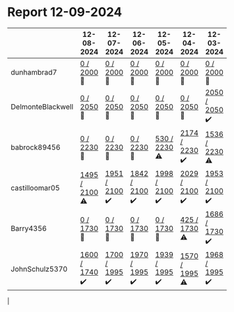 # Report 12-09-2024
| | 12-08-2024 | 12-07-2024 | 12-06-2024 | 12-05-2024 | 12-04-2024 | 12-03-2024 | 12-02-2024 |
| --- | --- | --- | --- | --- | --- | --- | --- |
| dunhambrad7 | [0 / 2000](https://www.myfitnesspal.com/food/diary/dunhambrad7?date=2024-12-08) :no_entry_sign: | [0 / 2000](https://www.myfitnesspal.com/food/diary/dunhambrad7?date=2024-12-07) :no_entry_sign: | [0 / 2000](https://www.myfitnesspal.com/food/diary/dunhambrad7?date=2024-12-06) :no_entry_sign: | [0 / 2000](https://www.myfitnesspal.com/food/diary/dunhambrad7?date=2024-12-05) :no_entry_sign: | [0 / 2000](https://www.myfitnesspal.com/food/diary/dunhambrad7?date=2024-12-04) :no_entry_sign: | [0 / 2000](https://www.myfitnesspal.com/food/diary/dunhambrad7?date=2024-12-03) :no_entry_sign: | [0 / 2000](https://www.myfitnesspal.com/food/diary/dunhambrad7?date=2024-12-02) :no_entry_sign: |
| DelmonteBlackwell | [0 / 2050](https://www.myfitnesspal.com/food/diary/DelmonteBlackwell?date=2024-12-08) :no_entry_sign: | [0 / 2050](https://www.myfitnesspal.com/food/diary/DelmonteBlackwell?date=2024-12-07) :no_entry_sign: | [0 / 2050](https://www.myfitnesspal.com/food/diary/DelmonteBlackwell?date=2024-12-06) :no_entry_sign: | [0 / 2050](https://www.myfitnesspal.com/food/diary/DelmonteBlackwell?date=2024-12-05) :no_entry_sign: | [0 / 2050](https://www.myfitnesspal.com/food/diary/DelmonteBlackwell?date=2024-12-04) :no_entry_sign: | [2050 / 2050](https://www.myfitnesspal.com/food/diary/DelmonteBlackwell?date=2024-12-03) :heavy_check_mark: | [2373 / 2050](https://www.myfitnesspal.com/food/diary/DelmonteBlackwell?date=2024-12-02) :no_entry_sign: |
| babrock89456 | [0 / 2230](https://www.myfitnesspal.com/food/diary/babrock89456?date=2024-12-08) :no_entry_sign: | [0 / 2230](https://www.myfitnesspal.com/food/diary/babrock89456?date=2024-12-07) :no_entry_sign: | [0 / 2230](https://www.myfitnesspal.com/food/diary/babrock89456?date=2024-12-06) :no_entry_sign: | [530 / 2230](https://www.myfitnesspal.com/food/diary/babrock89456?date=2024-12-05) :warning: | [2174 / 2230](https://www.myfitnesspal.com/food/diary/babrock89456?date=2024-12-04) :heavy_check_mark: | [1536 / 2230](https://www.myfitnesspal.com/food/diary/babrock89456?date=2024-12-03) :warning: | [2041 / 2230](https://www.myfitnesspal.com/food/diary/babrock89456?date=2024-12-02) :heavy_check_mark: |
| castilloomar05 | [1495 / 2100](https://www.myfitnesspal.com/food/diary/castilloomar05?date=2024-12-08) :warning: | [1951 / 2100](https://www.myfitnesspal.com/food/diary/castilloomar05?date=2024-12-07) :heavy_check_mark: | [1842 / 2100](https://www.myfitnesspal.com/food/diary/castilloomar05?date=2024-12-06) :heavy_check_mark: | [1998 / 2100](https://www.myfitnesspal.com/food/diary/castilloomar05?date=2024-12-05) :heavy_check_mark: | [2029 / 2100](https://www.myfitnesspal.com/food/diary/castilloomar05?date=2024-12-04) :heavy_check_mark: | [1953 / 2100](https://www.myfitnesspal.com/food/diary/castilloomar05?date=2024-12-03) :heavy_check_mark: | [1668 / 2100](https://www.myfitnesspal.com/food/diary/castilloomar05?date=2024-12-02) :warning: |
| Barry4356 | [0 / 1730](https://www.myfitnesspal.com/food/diary/Barry4356?date=2024-12-08) :no_entry_sign: | [0 / 1730](https://www.myfitnesspal.com/food/diary/Barry4356?date=2024-12-07) :no_entry_sign: | [0 / 1730](https://www.myfitnesspal.com/food/diary/Barry4356?date=2024-12-06) :no_entry_sign: | [0 / 1730](https://www.myfitnesspal.com/food/diary/Barry4356?date=2024-12-05) :no_entry_sign: | [425 / 1730](https://www.myfitnesspal.com/food/diary/Barry4356?date=2024-12-04) :warning: | [1686 / 1730](https://www.myfitnesspal.com/food/diary/Barry4356?date=2024-12-03) :heavy_check_mark: | [1563 / 1730](https://www.myfitnesspal.com/food/diary/Barry4356?date=2024-12-02) :heavy_check_mark: |
| JohnSchulz5370 | [1600 / 1740](https://www.myfitnesspal.com/food/diary/JohnSchulz5370?date=2024-12-08) :heavy_check_mark: | [1700 / 1995](https://www.myfitnesspal.com/food/diary/JohnSchulz5370?date=2024-12-07) :heavy_check_mark: | [1970 / 1995](https://www.myfitnesspal.com/food/diary/JohnSchulz5370?date=2024-12-06) :heavy_check_mark: | [1939 / 1995](https://www.myfitnesspal.com/food/diary/JohnSchulz5370?date=2024-12-05) :heavy_check_mark: | [1570 / 1995](https://www.myfitnesspal.com/food/diary/JohnSchulz5370?date=2024-12-04) :warning: | [1968 / 1995](https://www.myfitnesspal.com/food/diary/JohnSchulz5370?date=2024-12-03) :heavy_check_mark: | [1907 / 1995](https://www.myfitnesspal.com/food/diary/JohnSchulz5370?date=2024-12-02) :heavy_check_mark: |
|